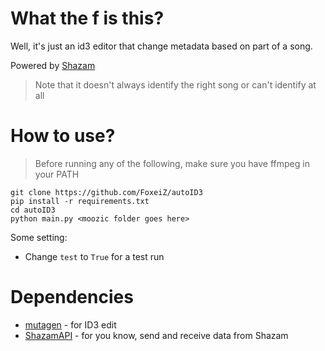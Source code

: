 # What the f is this?
Well, it's just an id3 editor that change metadata based on part of a song.

Powered by [Shazam](https://www.shazam.com)
> Note that it doesn't always identify the right song or can't identify at all

# How to use?
> Before running any of the following, make sure you have ffmpeg in your PATH
```
git clone https://github.com/FoxeiZ/autoID3
pip install -r requirements.txt
cd autoID3
python main.py <moozic folder goes here>
```
Some setting:
  - Change `test` to `True` for a test run

# Dependencies
  - [mutagen](https://github.com/quodlibet/mutagen) - for ID3 edit
  - [ShazamAPI](https://github.com/Numenorean/ShazamAPI) - for you know, send and receive data from Shazam
